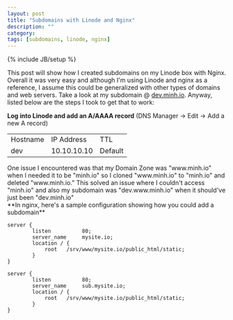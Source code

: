 ```yaml
---
layout: post
title: "Subdomains with Linode and Nginx"
description: ""
category: 
tags: [subdomains, linode, nginx]
---
```

{% include JB/setup %}

This post will show how I created subdomains on my Linode box with Nginx. Overall it was
very easy and although I'm using Linode and nginx as a reference, I assume this could be generalized
with other types of domains and web servers. Take a look at my subdomain @ [dev.minh.io](http://dev.minh.io "dev.minh.io").
Anyway, listed below are the steps I took to get that to work:

**Log into Linode and add an A/AAAA record**
(DNS Manager -> Edit -> Add a new A record)
<table class="table">
    <tr>
        <td>Hostname</td>
        <td>IP Address</td>
        <td>TTL</td>
    </tr>
    <tr>
        <td>dev</td>
        <td>10.10.10.10</td>
        <td>Default</td>
    </tr>
</table>
One issue I encountered was that my Domain Zone was "www.minh.io" when 
I needed it to be "minh.io" so I cloned "www.minh.io" to "minh.io" and deleted 
"www.minh.io." This solved an issue where I couldn't access "minh.io"
and also my subdomain was "dev.www.minh.io" when it should've just been "dev.minh.io"

<br>
**In nginx, here's a sample configuration showing how you could add a subdomain**

<pre><code class="no-highlight">server {
        listen          80;
        server_name     mysite.io;
        location / {
            root   /srv/www/mysite.io/public_html/static;
        }
}

server {
        listen          80;
        server_name     sub.mysite.io;
        location / {
            root   /srv/www/mysite.io/public_html/static;
        }
}
</code></pre>
